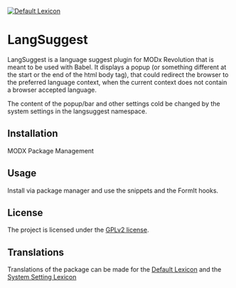 [![Default Lexicon](https://hosted.weblate.org/widgets/modx-extras/-/modx-langsuggest-standard/svg-badge.svg)](https://hosted.weblate.org/projects/modx-extras/modx-langsuggest-standard/)

# LangSuggest

LangSuggest is a language suggest plugin for MODx Revolution that is meant to be
used with Babel. It displays a popup (or something different at the start or the
end of the html body tag), that could redirect the browser to the preferred
language context, when the current context does not contain a browser accepted
language.

The content of the popup/bar and other settings cold be changed by the system
settings in the langsuggest namespace.

## Installation

MODX Package Management

## Usage

Install via package manager and use the snippets and the FormIt hooks.

## License

The project is licensed under the [GPLv2 license](https://github.com/Jako/LangSuggest/blob/master/core/components/langsuggest/docs/license.md).

## Translations

Translations of the package can be made for the [Default Lexicon](https://hosted.weblate.org/projects/modx-extras/modx-langsuggest-standard/)
and the [System Setting Lexicon](https://hosted.weblate.org/projects/modx-extras/modx-langsuggest-system-settings/)
